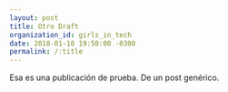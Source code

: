 ```yaml
---
layout: post
title: Otro Draft
organization_id: girls_in_tech
date: 2018-01-10 19:50:00 -0300
permalink: /:title
---
```

Esa es una publicación de prueba. De un post genérico.